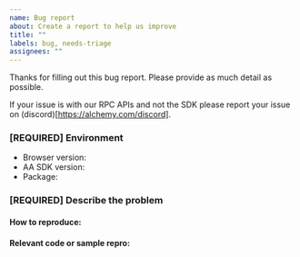 ```yaml
---
name: Bug report
about: Create a report to help us improve
title: ""
labels: bug, needs-triage
assignees: ""
---
```


Thanks for filling out this bug report. Please provide as much detail as possible.

If your issue is with our RPC APIs and not the SDK please report your issue on (discord)[https://alchemy.com/discord].

### [REQUIRED] Environment

- Browser version:
- AA SDK version:
- Package:

### [REQUIRED] Describe the problem

#### How to reproduce:

#### Relevant code or sample repro:
